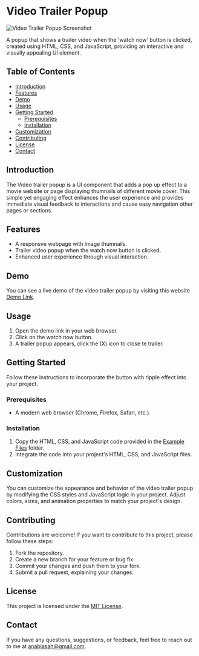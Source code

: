 # Video Trailer Popup

![Video Trailer Popup Screenshot](screenshot.png)

A popup that shows a trailer video when the 'watch now' button is clicked, created using HTML, CSS, and JavaScript, providing an interactive and visually appealing UI element.

## Table of Contents
- [Introduction](#introduction)
- [Features](#features)
- [Demo](#demo)
- [Usage](#usage)
- [Getting Started](#getting-started)
  - [Prerequisites](#prerequisites)
  - [Installation](#installation)
- [Customization](#customization)
- [Contributing](#contributing)
- [License](#license)
- [Contact](#contact)

## Introduction
The Video trailer popup is a UI component that adds a pop up effect to a movie website or page displaying thumnails of different movie cover. This simple yet engaging effect enhances the user experience and provides immediate visual feedback to interactions and cause easy navigation other pages or sections.

## Features
- A responsve webpage with image thumnails.
- Trailer video popup when the watch now button is clicked.
- Enhanced user experience through visual interaction.

## Demo
You can see a live demo of the video trailer popup by visiting this website [Demo Link](#).

## Usage
1. Open the demo link in your web browser.
2. Click on the watch now button.
3. A trailer popup appears, click the (X) icon to close te trailer.

## Getting Started
Follow these instructions to incorporate the button with ripple effect into your project.

### Prerequisites
- A modern web browser (Chrome, Firefox, Safari, etc.).

### Installation
1. Copy the HTML, CSS, and JavaScript code provided in the [Example Files](example/) folder.
2. Integrate the code into your project's HTML, CSS, and JavaScript files.

## Customization
You can customize the appearance and behavior of the video trailer popup by modifying the CSS styles and JavaScript logic in your project. Adjust colors, sizes, and animation properties to match your project's design.

## Contributing
Contributions are welcome! If you want to contribute to this project, please follow these steps:
1. Fork the repository.
2. Create a new branch for your feature or bug fix.
3. Commit your changes and push them to your fork.
4. Submit a pull request, explaining your changes.

## License
This project is licensed under the [MIT License](LICENSE).

## Contact
If you have any questions, suggestions, or feedback, feel free to reach out to me at anabiasah@gmail.com.

